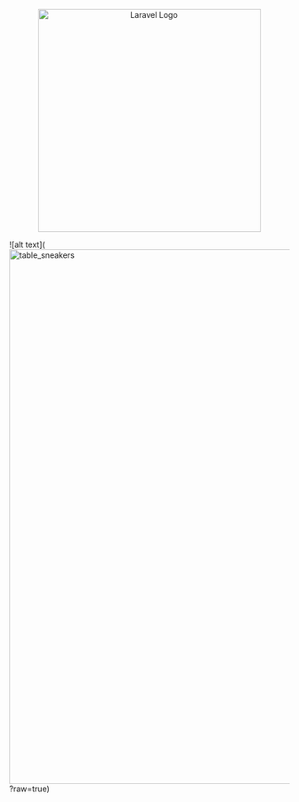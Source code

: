 <p align="center"><a href="https://laravel.com" target="_blank"><img src="https://raw.githubusercontent.com/laravel/art/master/logo-lockup/5%20SVG/2%20CMYK/1%20Full%20Color/laravel-logolockup-cmyk-red.svg" width="400" alt="Laravel Logo"></a></p>
![alt text](<img width="959" alt="table_sneakers" src="https://github.com/alannn1/php-laravel-mvc-sneakers/assets/153209403/226869db-251f-4e14-9ffd-fd72197d615a">
?raw=true)
